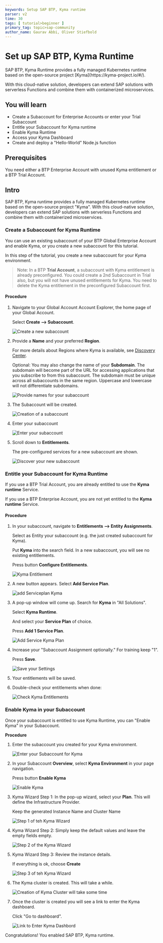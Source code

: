 ```yaml
---
keywords: Setup SAP BTP, Kyma runtime
parser: v2
time: 30
tags: [ tutorial>beginner ]
primary_tag: topic>sap-community
author_name: Gaurav Abbi, Oliver Stiefbold
---
```


# Set up SAP BTP, Kyma Runtime

<!-- description --> SAP BTP, Kyma Runtime provides a fully managed Kubernetes runtime based on the open-source project [Kyma](https://kyma-project.io/#/).
With this cloud-native solution, developers can extend SAP solutions with serverless Functions and combine them with containerized microservices.

## You will learn

  - Create a Subaccount for Enterprise Accounts or enter your Trial Subaccount
  - Entitle your Subaccount for Kyma runtime
  - Enable Kyma Runtime
  - Access your Kyma Dashboard
  - Create and deploy a "Hello-World" Node.js function


## Prerequisites

You need either a BTP Enterprise Account with unused Kyma entitlement or a BTP Trial Account.


## Intro

SAP BTP, Kyma runtime provides a fully managed Kubernetes runtime based on the open-source project "Kyma". With this cloud-native solution, developers can extend SAP solutions with serverless Functions and combine them with containerized microservices.


### Create a Subaccount for Kyma Runtime

You can use an existing subaccount of your BTP Global Enterprise Account and enable Kyma, or you create a new subaccount for this tutorial.

In this step of the tutorial, you create a new subaccount for your Kyma environment.

>Note: In a BTP **Trial Account**, a subaccount with Kyma entitlement is already preconfigured. You could create a 2nd Subaccount in Trial also, but you will not have unused entitlements for Kyma. You need to delete the Kyma entitlement in the preconfigured Subaccount first.

#### Procedure

1. Navigate to your Global Account Account Explorer,  the home page of your Global Account.

    Select **Create --> Subaccount**.
   
    ![Create a new subaccount](images/22_1_createsub.png)

2. Provide a **Name** and your preferred **Region**. 

    For more details about Regions where Kyma is available, see [Discovery Center](https://discovery-center.cloud.sap/serviceCatalog/kyma-runtime?region=all). 

    Optional: You may also change the name of your **Subdomain**. The subdomain will become part of the URL for accessing applications that you subscribe to from this subaccount. The subdomain must be unique across all subaccounts in the same region. Uppercase and lowercase will not differentiate subdomains.

    ![Provide names for your subaccount](images/22_2_createsub.png)

3. The Subaccount will be created.

    ![Creation of a subaccount](images/22_3_createsub.png)

4. Enter your subaccount 

    ![Enter your subaccount ](images/22_4_entersub.png)

5. Scroll down to **Entitlements**.

    The pre-configured services for a new subaccount are shown.
   
    ![Discover your new subaccount ](images/22_5_newsub.png)





### Entitle your Subaccount for Kyma Runtime

If you use a BTP Trial Account, you are already entitled to use the **Kyma runtime** Service. 

If you use a BTP Enterprise Account, you are not yet entitled to the **Kyma runtime** Service. 


#### Procedure

1. In your subaccount, navigate to **Entitlements --> Entity Assignments**. 

    Select as Entity your subaccount (e.g. the just created subaccount for Kyma).

    Put **Kyma** into the search field. In a new subaccount, you will see no existing entitlements.

    Press button **Configure Entitlements**.

    ![Kyma Entitlement](images/2_1_kyma_entitlement_1.png)

2. A new button appears. Select **Add Service Plan**.

    ![add Serviceplan Kyma](images/2_2_kyma_entitlement_2.png)

3. A pop-up window will come up. Search for **Kyma** in "All Solutions".

    Select **Kyma Runtime**. 

    And select your **Service Plan** of choice. 
    
    Press **Add 1 Service Plan**. 

    ![Add Service Kyma Plan](images/2_3_kyma_addsplan_1.png)

4. Increase your "Subaccount Assignment optionally." For training keep "1". 

    Press **Save**.

    ![Save your Settings](images/2_4_kyma_addsplan_2.png)

5. Your entitlements will be saved.

6. Double-check your entitlements when done:

    ![Check Kyma Entitlements](images/2_5_kyma_entitled.png)



### Enable Kyma in your Subaccount

Once your subaccount is entitled to use Kyma Runtime, you can "Enable Kyma" in your Subaccount.


**Procedure**

1. Enter the subaccount you created for your Kyma environment.
   
    ![Enter your Subaccount for Kyma](images/2_6_kymasub_goto_1.png)

2. In your Subaccount **Overview**, select **Kyma Environment** in your page navigation.

    Press button **Enable Kyma**

    ![Enable Kyma](images/2_7_kymasub_enable_1.png)
   
3. Kyma Wizard Step 1: In the pop-up wizard, select your **Plan**. This will define the Infrastructure Provider.

    Keep the generated Instance Name and Cluster Name   

    ![Step 1 of teh Kyma Wizard](images/2_8_kymasub_enable_2.png)

4. Kyma Wizard Step 2: Simply keep the default values and leave the empty fields empty.
   
    ![Step 2 of the Kyma Wizard](images/2_8_kymasub_enable_3.png)

5. Kyma Wizard Step 3: Review the instance details.

    If everything is ok, choose **Create**

    ![Step 3 of teh Kyma Wizard](images/2_8_kymasub_enable_4.png)

6. The Kyma cluster is created. This will take a while. 

    ![Creation of Kyma Cluster will take some time](images/2_8_kymasub_enable_5.png)

7. Once the cluster is created you will see a link to enter the Kyma dashboard.

    Click "Go to dashboard".

    ![Link to Enter Kyma Dashbord](images/2_9_kyma_gotodashboard.png)


Congratulations! You enabled SAP BTP, Kyma runtime. 
